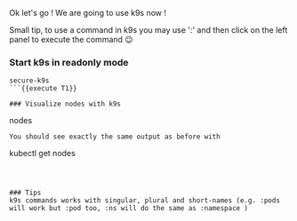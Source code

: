 Ok let's go ! We are going to use k9s now !

Small tip, to use a command in k9s you may use ':' and then click on the left panel to execute the command 😉️

### Start k9s in readonly mode
```
secure-k9s
```{{execute T1}}

### Visualize nodes with k9s
```
nodes
```{{execute T1}}
You should see exactly the same output as before with
```
kubectl get nodes
```{{execute T2}}



### Tips 
k9s commands works with singular, plural and short-names (e.g. :pods will work but :pod too, :ns will do the same as :namespace )
